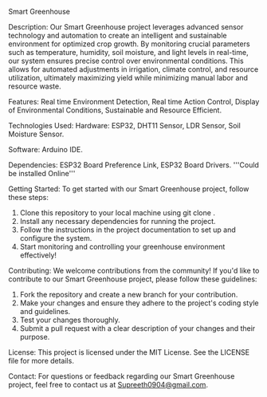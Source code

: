 Smart Greenhouse

Description:
Our Smart Greenhouse project leverages advanced sensor technology and automation to create an intelligent and sustainable environment for optimized crop growth. By monitoring crucial parameters such as temperature, humidity, soil moisture, and light levels in real-time, our system ensures precise control over environmental conditions. This allows for automated adjustments in irrigation, climate control, and resource utilization, ultimately maximizing yield while minimizing manual labor and resource waste.

Features:
Real time Environment Detection,
Real time Action Control,
Display of Environmental Conditions,
Sustainable and Resource Efficient.

Technologies Used:
Hardware:
  ESP32,
  DHT11 Sensor, 
  LDR Sensor,
  Soil Moisture Sensor.

Software:
  Arduino IDE.

Dependencies:
ESP32 Board Preference Link,
ESP32 Board Drivers.
'''Could be installed Online'''

Getting Started:
To get started with our Smart Greenhouse project, follow these steps:

1. Clone this repository to your local machine using git clone [<repository-url>](https://github.com/Supreeth03/Smart-Greenhouse.git).
2. Install any necessary dependencies for running the project.
3. Follow the instructions in the project documentation to set up and configure the system.
4. Start monitoring and controlling your greenhouse environment effectively!

Contributing: 
We welcome contributions from the community! If you'd like to contribute to our Smart Greenhouse project, please follow these guidelines:

1. Fork the repository and create a new branch for your contribution.
2. Make your changes and ensure they adhere to the project's coding style and guidelines.
3. Test your changes thoroughly.
4. Submit a pull request with a clear description of your changes and their purpose.

License:
This project is licensed under the MIT License. See the LICENSE file for more details.

Contact:
For questions or feedback regarding our Smart Greenhouse project, feel free to contact us at Supreeth0904@gmail.com.

